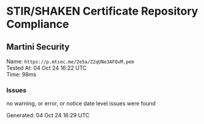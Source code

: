 # STIR/SHAKEN Certificate Repository Compliance

## Martini Security

Name: `https://p.mtsec.me/2e5a/Z2qUNe3AFQvM.pem`\
Tested At: 04 Oct 24 16:22 UTC\
Time: 98ms

### Issues

no warning, or error, or notice date level issues were found

Generated: 04 Oct 24 16:29 UTC
